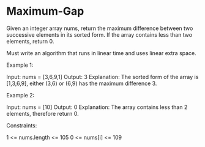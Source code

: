 # Maximum-Gap

Given an integer array nums, return the maximum difference between two successive elements in its sorted form. If the array contains less than two elements, return 0.

Must write an algorithm that runs in linear time and uses linear extra space.

 

Example 1:

Input: nums = [3,6,9,1]
Output: 3
Explanation: The sorted form of the array is [1,3,6,9], either (3,6) or (6,9) has the maximum difference 3.

Example 2:

Input: nums = [10]
Output: 0
Explanation: The array contains less than 2 elements, therefore return 0.
 

Constraints:

1 <= nums.length <= 105
0 <= nums[i] <= 109
